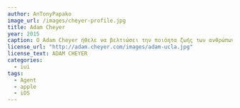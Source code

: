 ```yaml
---
author: AnTonyPapako
image_url: /images/cheyer-profile.jpg
title: Adam Cheyer
year: 2015
caption: Ο Adam Cheyer ήθελε να βελτιώσει την ποιόητα ζωής των ανθρώπων μέσα από την διάδραση τους με τον υπολογιστή ή με το κινητό.
license_url: "http://adam.cheyer.com/images/adam-ucla.jpg" 
license_text: ADAM CHEYER
categories:
  - iui
tags:
  - Agent
  - apple
  - iOS
---
```

